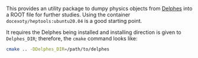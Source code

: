 This provides an utility package to dumpy physics objects from [Delphes](https://github.com/delphes/delphes) into a ROOT file for further studies. Using the container `docexoty/heptools:ubuntu20.04` is a good starting point.

It requires the Delphes being installed and installing direction is given to `Delphes_DIR`;
therefore, the `cmake` command looks like:
```bash
cmake .. -DDelphes_DIR=/path/to/delphes
```
